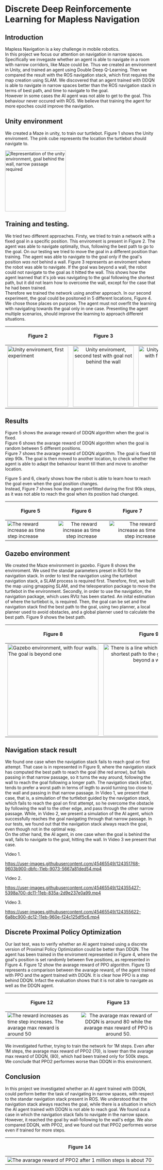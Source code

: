 # Discrete Deep Reinforcemente Learning for Mapless Navigation

## Introduction

Mapless Navigation is a key challenge in mobile robotics.  
In this project we focus our attention on navigation in narrow spaces.  
Specifically we invegaste whether an agent is able to navigate in a room with narrow corridors, like Maze could be. 
Thus we created an environment in Unity, and trained an agent using Double Deep Q-Learning. 
Then we compared the result with the ROS navigation stack, which first requires the map creation using SLAM. 
We discovered that an agent trained with DDQN is able to navigate in narrow spaces better than the ROS navigation stack in terms of best path, and time to navigate to the goal.  
However in some cases the AI agent was not able to get to the goal. This behaviour never occured with ROS. 
We believe that training the agent for more epoches could improve the navigation. 

## Unity environment 
We created a Maze in unity, to train our turtlebot. 
Figure 1 shows the Unity enviroment. 
The pink cube represents the location the turtlebot should navigate to. 

<img src="img/Figure1.png" width="200" alt="Representation of the unity environment, goal behind the wall, narrow passage required">



## Training and testing. 

We tried two different approaches. 
Firsty, we tried to train a network with a fixed goal in a specific position. This enviroment is present in Figure 2. 
The agent was able to navigate optimally, thus,  following the best path to go to the goal. 
On our testing we tried to move the goal in a different position than training. 
The agent was able to navigate to the goal only if the goal's position *was not* behind a wall. Figure 3 represents an enviroment where the robot was able to navigate. 
If the goal was beyond a wall, the robot could not navigate to the goal as it hitted the wall. 
This shows how the agent learned that it's job was navigating to the goal following the shortest path, but it did not learn how to overcome the wall, except for the case that he had been trained.  
Therefore we trained the network using another approach. In our second experiment, the goal could be positoned in 5 different locations, Figure 4. 
We chose those places on purpose. The agent must not overfit the learning with navigating towards the goal only in one case. Presenting the agent multiple scenarios, should improve the learning to approach different situations. 

| <p align="center">Figure 2</p>                                                   |                                      <p align="center">Figure 3</p>                                       |                                                                                 <p align="center">Figure 4</p> |
| -------------------------------------------------------------------------------- | :-------------------------------------------------------------------------------------------------------: | -------------------------------------------------------------------------------------------------------------: |
| <img src="img/Figure2.png" width="200" alt="Unity enviroment, first experiment"> | <img src="img/Figure3.png" width="200" alt="Unity enviroment, second test with goal not behind the wall"> | <img src="img/Figure4.png" width="200" alt="Unity enviroment, train with five different goals around the map"> |

## Results 

Figure 5 shows the avarage reward of DDQN algorithm when the goal is fixed.  
Figure 6 shows the avarage reward of DDQN algorithm when the goal is random between 5 different positions.  
Figure 7 shows the avarage reward of DDQN algorithm. The goal is fixed till step 90k. The goal is then moved to another location, to check whether the agent is able to adapt the behaviour learnt till then and move to another location.  
  
Figure 5 and 6, clearly shows how the robot is able to learn how to reach the goal even when the goal position changes.  
Instead, Figure 7 shows how the agent overfitted during the first 90k steps, as it was not able to reach the goal when its position had changed. 

| <p align="center">Figure 5</p>                                              |                       <p align="center">Figure 6</p>                        |                                              <p align="center">Figure 7</p> |
| --------------------------------------------------------------------------- | :-------------------------------------------------------------------------: | --------------------------------------------------------------------------: |
| <img src="img/Figure5.png" alt="The reward increase as time step increase"> | <img src="img/Figure6.png" alt="The reward increase as time step increase"> | <img src="img/Figure7.png" alt="The reward increase as time step increase"> |

## Gazebo environment 

We created the Maze environment in gazebo.
Figure 8 shows the envinroment.
We used the standar parameters preset in ROS for the navigation stack. 
In order to test the navigation using the turtlebot navigation stack, a SLAM process is required first.
Therefore, first, we  built the map using gmapping SLAM, and the teleoperation package to move the turtlebot in the environment.
Secondly, in order to use the navigation, the navigation package, which uses RVIz has been started.
An inital estimation of where the turtlebot is, is required.
Then, the goal can be set and the navigation stack find the best path to the goal, using  two planner, a local planner used to avoid obstacles, and a global planner used to calculate the best path. 
Figure 9 shows the best path.

| <p align="center">Figure 8</p>                                                                            |                                                   <p align="center">Figure 9</p>                                                    |
| --------------------------------------------------------------------------------------------------------- | :---------------------------------------------------------------------------------------------------------------------------------: |
| <img src="img/Figure8.png" width="300" alt="Gazebo environment, with four walls. The goal is beyond one"> | <img src="img/Figure9.png" width="300" alt="There is a line which represents the shortest path to the goal which is beyond a wall"> |

## Navigation stack result 

We found one case when the navigation stack fails to reach goal on first attempt. 
That case is in represented in Figure 9, where the navigation stack has computed the best path to reach the goal (the red arrow), but fails passing in that narrow passage, so it turns the way around, following the wall to reach the goal following a longer path. 
The navigation stack infact, tends to prefer a worst path in terms of legth to avoid turning too close to the wall and passing in that narrow passage. 
In Video 1, we present that case, that is, a simulation of the turtlebot guided by the navigation stack, which fails to reach the goal on first attempt, so he overcome the obstacle by following the wall to the other edge, and pass through the other narrow passage. 
While, in Video 2, we present a simulation of the AI agent, which successfully reaches the goal navigating through that narrow passage. 
In our tests, we found out that the navigation stack always reach the goal, even though not in the optimal way.  
On the other hand, the AI agent, in one case when the goal is behind the wall, fails to navigate to the goal, hitting the wall.
In Video 3 we present that case. 

Video 1.

https://user-images.githubusercontent.com/45465549/124351768-9603b900-dbfc-11eb-9073-5667a81ded54.mp4 

Video 2. 

https://user-images.githubusercontent.com/45465549/124355427-5398a700-dc11-11eb-835a-2d9e237e0a99.mp4

Video 3.

https://user-images.githubusercontent.com/45465549/124355622-6a8bc900-dc12-11eb-960e-f24c125df5c6.mp4


## Discrete Proximal Policy Optimization

Our last test, was to verify whether an AI agent trained using a discrete version of Proximal Policy Optimization could be better than DDQN. 
The agent has been trained in the enviroment represented in Figure 4, where the goal's position is set randomly between five positions, as represented in Figure 4. 
Figure 12 show the avarage reward of PPO algorithm. 
Figure 13 represents a comparison between the avarage reward, of the agent trained with PPO and the agent trained with DDQN. 
It is clear how PPO is a step behind DDQN. Infact the evaluation shows that it is not able to navigate as well as the DDQN agent. 

| <p align="center">Figure 12</p>                                                                                     |                                                  <p align="center">Figure 13</p>                                                  |
| ------------------------------------------------------------------------------------------------------------------- | :-------------------------------------------------------------------------------------------------------------------------------: |
| <img src="img/Figure12.png" alt="The reward increases as time step increases. The avarage max reward is around 50"> | <img src="img/Figure13.png" alt="The avarage max reward of DDQN is around 80 while the avarage max reward of PPO is around 50. "> |

We investigated further, trying to train the network for 1M steps. 
Even after 1M steps, the avarage max reward of PPO2 (70), is lower than the avarage max reward of DDQN, (80), which had been trained only for 500k steps.  
We conclude that PPO2 performes worse than DDQN in this environment. 

## Conclusion

In this project we investigated whether an AI agent trained with DDQN, could perform better the task of navigating in narrow spaces, with respect to the standar navigation stack present in ROS. 
We understood that the navigation stack always reaches the goal, while there is a situation in which the AI agent trained with DDQN is not able to reach goal. 
We found out a case in which the navigation stack fails to navigate in the narrow space. However, it reached the goal by wall-following to the wall's edge. 
We also compared DDQN, with PPO2, and we found out that PPO2 performes worse even if trained for more steps. 

| <p align="center">Figure 14</p>                                                                 |
| ----------------------------------------------------------------------------------------------- |
| <img src="img/Figure14.png" alt="The avarage reward of PPO2 after 1 million steps is about 70"> |
